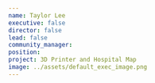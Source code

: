 ```yaml
---
name: Taylor Lee
executive: false
director: false
lead: false
community_manager: 
position:  
project: 3D Printer and Hospital Map
image: ../assets/default_exec_image.png
---
```

